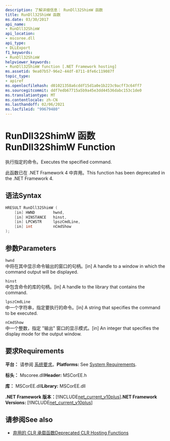 ```yaml
---
description: 了解详细信息： RunDll32ShimW 函数
title: RunDll32ShimW 函数
ms.date: 03/30/2017
api_name:
- RunDll32ShimW
api_location:
- mscoree.dll
api_type:
- DLLExport
f1_keywords:
- RunDll32ShimW
helpviewer_keywords:
- RunDll32ShimW function [.NET Framework hosting]
ms.assetid: 9ea07b57-96e2-44df-8711-8fe6c119087f
topic_type:
- apiref
ms.openlocfilehash: d01021358a6cddf15d1a0e1b223c9acff3c64ff7
ms.sourcegitcommit: ddf7edb67715a5b9a45e3dd44536dabc153c1de0
ms.translationtype: MT
ms.contentlocale: zh-CN
ms.lasthandoff: 02/06/2021
ms.locfileid: "99679480"
---
```

# <a name="rundll32shimw-function"></a><span data-ttu-id="2c94f-103">RunDll32ShimW 函数</span><span class="sxs-lookup"><span data-stu-id="2c94f-103">RunDll32ShimW Function</span></span>

<span data-ttu-id="2c94f-104">执行指定的命令。</span><span class="sxs-lookup"><span data-stu-id="2c94f-104">Executes the specified command.</span></span>  
  
 <span data-ttu-id="2c94f-105">此函数已在 .NET Framework 4 中弃用。</span><span class="sxs-lookup"><span data-stu-id="2c94f-105">This function has been deprecated in the .NET Framework 4.</span></span>  
  
## <a name="syntax"></a><span data-ttu-id="2c94f-106">语法</span><span class="sxs-lookup"><span data-stu-id="2c94f-106">Syntax</span></span>  
  
```cpp  
HRESULT RunDll32ShimW (  
    [in] HWND        hwnd,  
    [in] HINSTANCE   hinst,  
    [in] LPCWSTR     lpszCmdLine,  
    [in] int         nCmdShow  
);  
```  
  
## <a name="parameters"></a><span data-ttu-id="2c94f-107">参数</span><span class="sxs-lookup"><span data-stu-id="2c94f-107">Parameters</span></span>  

 `hwnd`  
 <span data-ttu-id="2c94f-108">中将在其中显示命令输出的窗口的句柄。</span><span class="sxs-lookup"><span data-stu-id="2c94f-108">[in] A handle to a window in which the command output will be displayed.</span></span>  
  
 `hinst`  
 <span data-ttu-id="2c94f-109">中包含命令的库的句柄。</span><span class="sxs-lookup"><span data-stu-id="2c94f-109">[in] A handle to the library that contains the command.</span></span>  
  
 `lpszCmdLine`  
 <span data-ttu-id="2c94f-110">中一个字符串，指定要执行的命令。</span><span class="sxs-lookup"><span data-stu-id="2c94f-110">[in] A string that specifies the command to be executed.</span></span>  
  
 `nCmdShow`  
 <span data-ttu-id="2c94f-111">中一个整数，指定 "输出" 窗口的显示模式。</span><span class="sxs-lookup"><span data-stu-id="2c94f-111">[in] An integer that specifies the display mode for the output window.</span></span>  
  
## <a name="requirements"></a><span data-ttu-id="2c94f-112">要求</span><span class="sxs-lookup"><span data-stu-id="2c94f-112">Requirements</span></span>  

 <span data-ttu-id="2c94f-113">**平台：** 请参阅 [系统要求](../../get-started/system-requirements.md)。</span><span class="sxs-lookup"><span data-stu-id="2c94f-113">**Platforms:** See [System Requirements](../../get-started/system-requirements.md).</span></span>  
  
 <span data-ttu-id="2c94f-114">**标头：** Mscoree.dll</span><span class="sxs-lookup"><span data-stu-id="2c94f-114">**Header:** MSCorEE.h</span></span>  
  
 <span data-ttu-id="2c94f-115">**库：** MSCorEE.dll</span><span class="sxs-lookup"><span data-stu-id="2c94f-115">**Library:** MSCorEE.dll</span></span>  
  
 <span data-ttu-id="2c94f-116">**.NET Framework 版本：**[!INCLUDE[net_current_v10plus](../../../../includes/net-current-v10plus-md.md)]</span><span class="sxs-lookup"><span data-stu-id="2c94f-116">**.NET Framework Versions:** [!INCLUDE[net_current_v10plus](../../../../includes/net-current-v10plus-md.md)]</span></span>  
  
## <a name="see-also"></a><span data-ttu-id="2c94f-117">请参阅</span><span class="sxs-lookup"><span data-stu-id="2c94f-117">See also</span></span>

- [<span data-ttu-id="2c94f-118">弃用的 CLR 承载函数</span><span class="sxs-lookup"><span data-stu-id="2c94f-118">Deprecated CLR Hosting Functions</span></span>](deprecated-clr-hosting-functions.md)
